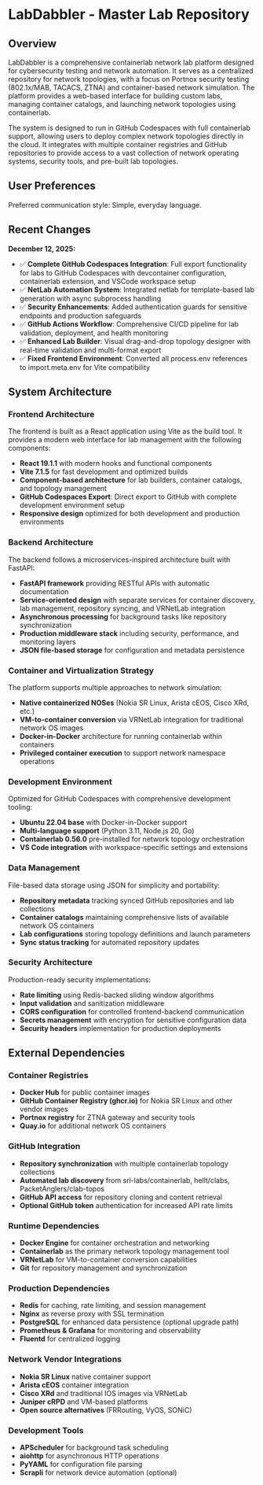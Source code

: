 # LabDabbler - Master Lab Repository

## Overview

LabDabbler is a comprehensive containerlab network lab platform designed for cybersecurity testing and network automation. It serves as a centralized repository for network topologies, with a focus on Portnox security testing (802.1x/MAB, TACACS, ZTNA) and container-based network simulation. The platform provides a web-based interface for building custom labs, managing container catalogs, and launching network topologies using containerlab.

The system is designed to run in GitHub Codespaces with full containerlab support, allowing users to deploy complex network topologies directly in the cloud. It integrates with multiple container registries and GitHub repositories to provide access to a vast collection of network operating systems, security tools, and pre-built lab topologies.

## User Preferences

Preferred communication style: Simple, everyday language.

## Recent Changes

**December 12, 2025:**
- ✅ **Complete GitHub Codespaces Integration**: Full export functionality for labs to GitHub Codespaces with devcontainer configuration, containerlab extension, and VSCode workspace setup
- ✅ **NetLab Automation System**: Integrated netlab for template-based lab generation with async subprocess handling
- ✅ **Security Enhancements**: Added authentication guards for sensitive endpoints and production safeguards
- ✅ **GitHub Actions Workflow**: Comprehensive CI/CD pipeline for lab validation, deployment, and health monitoring
- ✅ **Enhanced Lab Builder**: Visual drag-and-drop topology designer with real-time validation and multi-format export
- ✅ **Fixed Frontend Environment**: Converted all process.env references to import.meta.env for Vite compatibility

## System Architecture

### Frontend Architecture
The frontend is built as a React application using Vite as the build tool. It provides a modern web interface for lab management with the following components:
- **React 19.1.1** with modern hooks and functional components
- **Vite 7.1.5** for fast development and optimized builds
- **Component-based architecture** for lab builders, container catalogs, and topology management
- **GitHub Codespaces Export**: Direct export to GitHub with complete development environment setup
- **Responsive design** optimized for both development and production environments

### Backend Architecture
The backend follows a microservices-inspired architecture built with FastAPI:
- **FastAPI framework** providing RESTful APIs with automatic documentation
- **Service-oriented design** with separate services for container discovery, lab management, repository syncing, and VRNetLab integration
- **Asynchronous processing** for background tasks like repository synchronization
- **Production middleware stack** including security, performance, and monitoring layers
- **JSON file-based storage** for configuration and metadata persistence

### Container and Virtualization Strategy
The platform supports multiple approaches to network simulation:
- **Native containerized NOSes** (Nokia SR Linux, Arista cEOS, Cisco XRd, etc.)
- **VM-to-container conversion** via VRNetLab integration for traditional network OS images
- **Docker-in-Docker** architecture for running containerlab within containers
- **Privileged container execution** to support network namespace operations

### Development Environment
Optimized for GitHub Codespaces with comprehensive development tooling:
- **Ubuntu 22.04 base** with Docker-in-Docker support
- **Multi-language support** (Python 3.11, Node.js 20, Go)
- **Containerlab 0.56.0** pre-installed for network topology orchestration
- **VS Code integration** with workspace-specific settings and extensions

### Data Management
File-based data storage using JSON for simplicity and portability:
- **Repository metadata** tracking synced GitHub repositories and lab collections
- **Container catalogs** maintaining comprehensive lists of available network OS containers
- **Lab configurations** storing topology definitions and launch parameters
- **Sync status tracking** for automated repository updates

### Security Architecture
Production-ready security implementations:
- **Rate limiting** using Redis-backed sliding window algorithms
- **Input validation** and sanitization middleware
- **CORS configuration** for controlled frontend-backend communication
- **Secrets management** with encryption for sensitive configuration data
- **Security headers** implementation for production deployments

## External Dependencies

### Container Registries
- **Docker Hub** for public container images
- **GitHub Container Registry (ghcr.io)** for Nokia SR Linux and other vendor images
- **Portnox registry** for ZTNA gateway and security tools
- **Quay.io** for additional network OS containers

### GitHub Integration
- **Repository synchronization** with multiple containerlab topology collections
- **Automated lab discovery** from srl-labs/containerlab, hellt/clabs, PacketAnglers/clab-topos
- **GitHub API access** for repository cloning and content retrieval
- **Optional GitHub token** authentication for increased API rate limits

### Runtime Dependencies
- **Docker Engine** for container orchestration and networking
- **Containerlab** as the primary network topology management tool
- **VRNetLab** for VM-to-container conversion capabilities
- **Git** for repository management and synchronization

### Production Dependencies
- **Redis** for caching, rate limiting, and session management
- **Nginx** as reverse proxy with SSL termination
- **PostgreSQL** for enhanced data persistence (optional upgrade path)
- **Prometheus & Grafana** for monitoring and observability
- **Fluentd** for centralized logging

### Network Vendor Integrations
- **Nokia SR Linux** native container support
- **Arista cEOS** container integration
- **Cisco XRd** and traditional IOS images via VRNetLab
- **Juniper cRPD** and VM-based platforms
- **Open source alternatives** (FRRouting, VyOS, SONiC)

### Development Tools
- **APScheduler** for background task scheduling
- **aiohttp** for asynchronous HTTP operations
- **PyYAML** for configuration file parsing
- **Scrapli** for network device automation (optional)